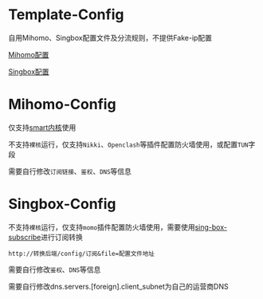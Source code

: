 # Template-Config  

自用Mihomo、Singbox配置文件及分流规则，不提供Fake-ip配置  

[Mihomo配置](https://github.com/xiaojimie/Template-Config/blob/main/config/mihomo/smart-ruleset.yaml)  

[Singbox配置](https://github.com/xiaojimie/Template-Config/blob/main/config/singbox/momo-ruleset.json)  

# Mihomo-Config  

仅支持[smart内核](https://github.com/vernesong/mihomo/releases)使用  

不支持`裸核`运行，仅支持`Nikki`、`Openclash`等插件配置防火墙使用，或配置`TUN`字段  

需要自行修改`订阅链接`、`鉴权`、`DNS`等信息  

# Singbox-Config  

不支持`裸核`运行，仅支持`momo`插件配置防火墙使用，需要使用[sing-box-subscribe](https://github.com/Toperlock/sing-box-subscribe)进行订阅转换  

`http://转换后端/config/订阅&file=配置文件地址`

需要自行修改`鉴权`、`DNS`等信息  

需要自行修改dns.servers.[foreign].client_subnet为自己的运营商DNS  
